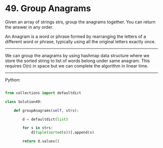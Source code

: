 # 49. Group Anagrams

Given an array of strings strs, group the anagrams together. You can return the
answer in any order.

An Anagram is a word or phrase formed by rearranging the letters of a different
word or phrase, typically using all the original letters exactly once.

---

We can group the anagrams by using hashmap data structure where we store the
sorted string to list of words belong under same anagram. This requires O(n) in
space but we can complete the algorithm in linear time.

---

Python:

```python

from collections import defaultdict

class Solution49:

    def groupAnagrams(self, strs):

        d = defaultdict(list)

        for s in strs:
            d[tuple(sorted(s))].append(s)

        return d.values()
```
